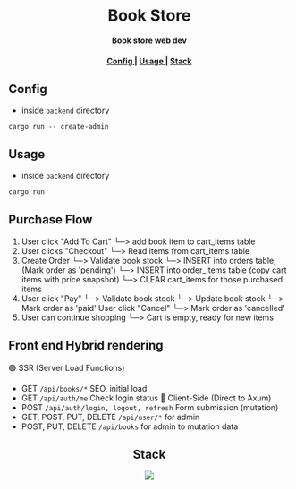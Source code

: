<h1 align="center">Book Store</h1>

<div align="center"><strong>Book store web dev</strong></div>

<div align="center">
  <h4>
    <a href="#config">
      Config
    </a>
    <span> | </span>
    <a href="#usage">
      Usage
    </a>
    <span> | </span>
    <a href="#stack">
      Stack
    </a>
  </h4>
</div>

## Config

- inside `backend` directory

```
cargo run -- create-admin
```

## Usage

- inside `backend` directory

```rust
cargo run
```

## Purchase Flow

1. User click "Add To Cart"
   └─> add book item to cart_items table
2. User clicks "Checkout"
   └─> Read items from cart_items table
3. Create Order
   └─> Validate book stock
   └─> INSERT into orders table, (Mark order as 'pending')
   └─> INSERT into order_items table (copy cart items with price snapshot)
   └─> CLEAR cart_items for those purchased items
4. User click "Pay"
   └─> Validate book stock
   └─> Update book stock
   └─> Mark order as 'paid'
   User click "Cancel"
   └─> Mark order as 'cancelled'
5. User can continue shopping
   └─> Cart is empty, ready for new items

## Front end Hybrid rendering

🟢 SSR (Server Load Functions)

- GET `/api/books/*` SEO, initial load
- GET `/api/auth/me` Check login status
  🔵 Client-Side (Direct to Axum)
- POST `/api/auth/login, logout, refresh` Form submission (mutation)
- GET, POST, PUT, DELETE `/api/user/*` for admin
- POST, PUT, DELETE `/api/books` for admin to mutation data

<h2 align="center">Stack</h2>

<p align="center">
  <a href="https://skillicons.dev">
    <img src="https://skillicons.dev/icons?i=postgres,rust,svelte,bun" />
  </a>
</p>
